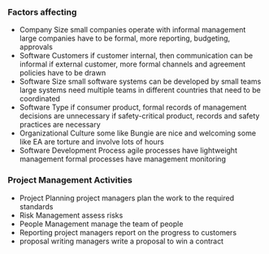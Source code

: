 ### Factors affecting
- Company Size
	  small companies operate with informal management 
	  large companies have to be formal, more reporting, budgeting, approvals
- Software Customers
	  if customer internal, then communication can be informal
	  if external customer, more formal channels and agreement policies have to be drawn
- Software Size 
	  small software systems can be developed by small teams
	  large systems need multiple teams in different countries that need to be coordinated
- Software Type 
	  if consumer product, formal records of management decisions are unnecessary
	  if safety-critical product, records and safety practices are necessary
- Organizational Culture 
	  some like Bungie are nice and welcoming
	  some like EA are torture and involve lots of hours
- Software Development Process
	  agile processes have lightweight management
	  formal processes have management monitoring 

### Project Management Activities
- Project Planning
	  project managers plan the work to the required standards
- Risk Management
	  assess risks
- People Management
	  manage the team of people
- Reporting
	  project managers report on the progress to customers
- proposal writing
	  managers write a proposal to win a contract